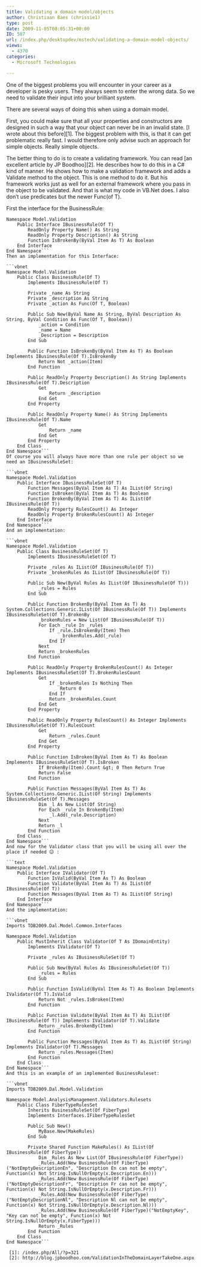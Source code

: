 ```yaml
---
title: Validating a domain model/objects
author: Christiaan Baes (chrissie1)
type: post
date: 2009-11-05T08:05:31+00:00
ID: 587
url: /index.php/desktopdev/mstech/validating-a-domain-model-objects/
views:
  - 4370
categories:
  - Microsoft Technologies

---
```

One of the biggest problems you will encounter in your career as a developer is pesky users. They always seem to enter the wrong data. So we need to validate their input into your brilliant system. 

There are several ways of doing this when using a domain model.

First, you could make sure that all your properties and constructors are designed in such a way that your object can never be in an invalid state. [I wrote about this before][1]. The biggest problem with this, is that it can get problematic really fast. I would therefore only advise such an approach for simple objects. Really simple objects. 

The better thing to do is to create a validating framework. You can read [an excellent article by JP Boodhoo][2]. He describes how to do this in a C# kind of manner. He shows how to make a validation framework and adds a Validate method to the object. This is one method to do it. But his framework works just as well for an external framework where you pass in the object to be validated. And that is what my code in VB.Net does. I also don&#8217;t use predicates but the newer Func(of T).

First the interface for the BusinessRule:

```vbnet
Namespace Model.Validation
    Public Interface IBusinessRule(Of T)
        ReadOnly Property Name() As String
        ReadOnly Property Description() As String
        Function IsBrokenBy(ByVal Item As T) As Boolean
    End Interface
End Namespace```
Then an implementation for this Interface:

```vbnet
Namespace Model.Validation
    Public Class BusinessRule(Of T)
        Implements IBusinessRule(Of T)

        Private _name As String
        Private _description As String
        Private _action As Func(Of T, Boolean)

        Public Sub New(ByVal Name As String, ByVal Description As String, ByVal Condition As Func(Of T, Boolean))
            _action = Condition
            _name = Name
            _Description = Description
        End Sub

        Public Function IsBrokenBy(ByVal Item As T) As Boolean Implements IBusinessRule(Of T).IsBrokenBy
            Return Not _action(Item)
        End Function

        Public ReadOnly Property Description() As String Implements IBusinessRule(Of T).Description
            Get
                Return _description
            End Get
        End Property

        Public ReadOnly Property Name() As String Implements IBusinessRule(Of T).Name
            Get
                Return _name
            End Get
        End Property
    End Class
End Namespace```
Of course you will always have more than one rule per object so we need an IBusinessRuleSet:

```vbnet
Namespace Model.Validation
    Public Interface IBusinessRuleSet(Of T)
        Function Messages(ByVal Item As T) As IList(Of String)
        Function IsBroken(ByVal Item As T) As Boolean
        Function BrokenBy(ByVal Item As T) As IList(Of IBusinessRule(Of T))
        ReadOnly Property RulesCount() As Integer
        ReadOnly Property BrokenRulesCount() As Integer
    End Interface
End Namespace```
And an implementation:

```vbnet
Namespace Model.Validation
    Public Class BusinessRuleSet(Of T)
        Implements IBusinessRuleSet(Of T)

        Private _rules As IList(Of IBusinessRule(Of T))
        Private _brokenRules As IList(Of IBusinessRule(Of T))

        Public Sub New(ByVal Rules As IList(Of IBusinessRule(Of T)))
            _rules = Rules
        End Sub

        Public Function BrokenBy(ByVal Item As T) As System.Collections.Generic.IList(Of IBusinessRule(Of T)) Implements IBusinessRuleSet(Of T).BrokenBy
            _brokenRules = New List(Of IBusinessRule(Of T))
            For Each _rule In _rules
                If _rule.IsBrokenBy(Item) Then
                    _brokenRules.Add(_rule)
                End If
            Next
            Return _brokenRules
        End Function

        Public ReadOnly Property BrokenRulesCount() As Integer Implements IBusinessRuleSet(Of T).BrokenRulesCount
            Get
                If _brokenRules Is Nothing Then
                    Return 0
                End If
                Return _brokenRules.Count
            End Get
        End Property

        Public ReadOnly Property RulesCount() As Integer Implements IBusinessRuleSet(Of T).RulesCount
            Get
                Return _rules.Count
            End Get
        End Property

        Public Function IsBroken(ByVal Item As T) As Boolean Implements IBusinessRuleSet(Of T).IsBroken
            If BrokenBy(Item).Count &gt; 0 Then Return True
            Return False
        End Function

        Public Function Messages(ByVal Item As T) As System.Collections.Generic.IList(Of String) Implements IBusinessRuleSet(Of T).Messages
            Dim _l As New List(Of String)
            For Each _rule In BrokenBy(Item)
                _l.Add(_rule.Description)
            Next
            Return _l
        End Function
    End Class
End Namespace```
And now for the Validator class that you will be using all over the place if needed 😉 :

```text
Namespace Model.Validation
    Public Interface IValidator(Of T)
        Function IsValid(ByVal Item As T) As Boolean
        Function Validate(ByVal Item As T) As IList(Of IBusinessRule(Of T))
        Function Messages(ByVal Item As T) As IList(Of String)
    End Interface
End Namespace```
And the implementation:

```vbnet
Imports TDB2009.Dal.Model.Common.Interfaces

Namespace Model.Validation
    Public MustInherit Class Validator(Of T As IDomainEntity)
        Implements IValidator(Of T)

        Private _rules As IBusinessRuleSet(Of T)

        Public Sub New(ByVal Rules As IBusinessRuleSet(Of T))
            _rules = Rules
        End Sub

        Public Function IsValid(ByVal Item As T) As Boolean Implements IValidator(Of T).IsValid
            Return Not _rules.IsBroken(Item)
        End Function

        Public Function Validate(ByVal Item As T) As IList(Of IBusinessRule(Of T)) Implements IValidator(Of T).Validate
            Return _rules.BrokenBy(Item)
        End Function

        Public Function Messages(ByVal Item As T) As IList(Of String) Implements IValidator(Of T).Messages
            Return _rules.Messages(Item)
        End Function
    End Class
End Namespace```
And this is an example of an implemented BusinessRuleset:

```vbnet
Imports TDB2009.Dal.Model.Validation

Namespace Model.AnalysisManagement.Validators.Rulesets
    Public Class FiberTypeRulesSet
        Inherits BusinessRuleSet(Of FiberType)
        Implements Interfaces.IFiberTypeRulesSet

        Public Sub New()
            MyBase.New(MakeRules)
        End Sub

        Private Shared Function MakeRules() As IList(Of IBusinessRule(Of FiberType))
            Dim _Rules As New List(Of IBusinessRule(Of FiberType))
            _Rules.Add(New BusinessRule(Of FiberType)("NotEmptyDescriptionEn", "Description En can not be empty", Function(x) Not String.IsNullOrEmpty(x.Description.En)))
            _Rules.Add(New BusinessRule(Of FiberType)("NotEmptyDescriptionFr", "Description Fr can not be empty", Function(x) Not String.IsNullOrEmpty(x.Description.Fr)))
            _Rules.Add(New BusinessRule(Of FiberType)("NotEmptyDescriptionNl", "Description Nl can not be empty", Function(x) Not String.IsNullOrEmpty(x.Description.Nl)))
            _Rules.Add(New BusinessRule(Of FiberType)("NotEmptyKey", "Key can not be empty", Function(x) Not String.IsNullOrEmpty(x.FiberType)))
            Return _Rules
        End Function
    End Class
End Namespace```

 [1]: /index.php/All/?p=321
 [2]: http://blog.jpboodhoo.com/ValidationInTheDomainLayerTakeOne.aspx
